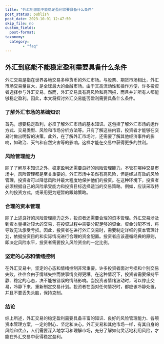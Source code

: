 ```yaml
---
title: "外汇到底能不能稳定盈利需要具备什么条件"
post_status: publish
post_date: 2023-10-01 12:47:50
skip_file: no
custom_fields: 
  post-format: 
taxonomy:
  category:
        - "faq"
---
```


## 外汇到底能不能稳定盈利需要具备什么条件

外汇交易是指在世界各地交易多种货币的外汇市场。与股票、期货市场相比，外汇市场交易量巨大，是全球最大的金融市场。由于其高流动性和操作方便，许多投资者选择参与外汇交易。然而，外汇交易具有高风险和高回报，而且并非所有人都能够稳定盈利。因此，本文将探讨外汇交易能否盈利需要具备什么条件。

### 了解外汇市场的基础知识

首先，想要稳定盈利，必须了解外汇市场的基本知识。这包括了解外汇市场的运作方式、交易类型、风险和市场分析方法等。只有了解这些内容，投资者才能够在交易时做出明智的决策。此外，在了解外汇市场时，还需要了解其他经济事件的影响，如政治、天气和自然灾害等的影响。这样才能在交易中获得更多的胜利。

### 风险管理能力

除了了解基本知识之外，稳定盈利还需要良好的风险管理能力。不管在哪种交易市场中，风险管理都是至关重要的。外汇市场中虽然有高风险，但是经过有效的风险管理，投资者可以降低风险并最大程度地保护他们的投资。在这种环境下，投资者必须根据自己的风险承受能力和投资目标选择适当的交易策略。例如，应该采取持久的投资方式，或采用更为短暂的跟踪策略。

### 合理的资本管理

除了上述良好的风险管理能力之外，投资者还需要合理的资本管理。外汇交易涉及到资本量相对较大的交易，在投资过程中需要分配足够的资金。资金分配不当，将导致无法承受亏损。因此，投资者在进行外汇交易时，需要制定详细的资本管理计划，依据投资目的和实际情况进行合理的资金配置。投资者应该遵循经典的原则，即决定风险水平，投资者需要投入风险资金的一定比例。

### 坚定的心态和情绪控制

在外汇交易中，坚定的心态和情绪控制非常重要。许多投资者面对亏损和个别交易失败，往往会由于情绪失控而使事情变得更糟。在这种情况下，投资者需要保持平静、稳定的心态，决不能被错误的情绪影响。当投资者情绪波动时，可以停止交易，冷静下来，重新制定交易计划。投资者在面对任何情况时，都应该冷静处置，并且不要丢失头脑，保持克制。

### 结论

综上所述，外汇交易的稳定盈利需要具备丰富的知识、良好的风险管理能力、各项资本管理方案，一定的耐心、坚定和决心。外汇交易和其他市场一样，有其自身的风险和优点，人们需要深入地学习和理解市场，充分了解如何灵活地利用风险，才能在外汇交易中获得稳定盈利。
